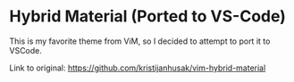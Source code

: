# Hybrid Material (Ported to VS-Code)

This is my favorite theme from ViM, so I decided to attempt to port it to VSCode.

Link to original: https://github.com/kristijanhusak/vim-hybrid-material